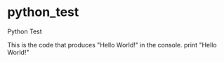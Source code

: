 python_test
===========

Python Test

This is the code that produces "Hello World!" in the console.
	print "Hello World!"


